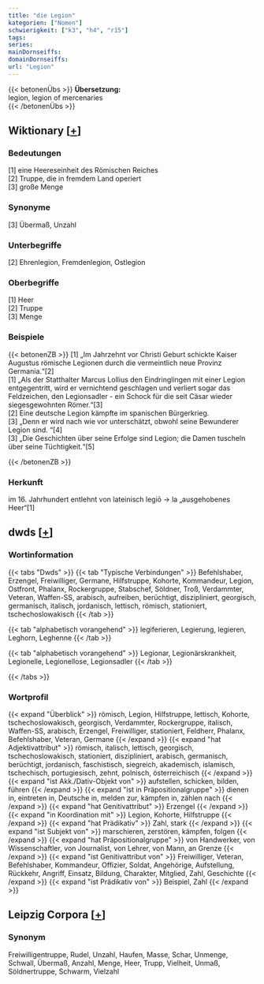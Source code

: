 ```yaml
---
title: "die Legion"
kategorien: ["Nomen"]
schwierigkeit: ["k3", "h4", "r15"]
tags:
series:
mainDornseiffs:
domainDornseiffs:
url: "Legion"
---
```


{{< betonenÜbs >}}
**Übersetzung:**  
legion, legion of mercenaries  
{{< /betonenÜbs >}}

## Wiktionary [[+](https://de.wiktionary.org/wiki/Legion)]

### Bedeutungen
[1] eine Heereseinheit des Römischen Reiches  
[2] Truppe, die in fremdem Land operiert  
[3] große Menge  

### Synonyme
[3] Übermaß, Unzahl  

### Unterbegriffe
[2] Ehrenlegion, Fremdenlegion, Ostlegion  

### Oberbegriffe
[1] Heer  
[2] Truppe  
[3] Menge  

### Beispiele
{{< betonenZB >}}
[1] „Im Jahrzehnt vor Christi Geburt schickte Kaiser Augustus römische Legionen durch die vermeintlich neue Provinz Germania.“[2]  
[1] „Als der Statthalter Marcus Lollius den Eindringlingen mit einer Legion entgegentritt, wird er vernichtend geschlagen und verliert sogar das Feldzeichen, den Legionsadler - ein Schock für die seit Cäsar wieder siegesgewohnten Römer.“[3]  
[2] Eine deutsche Legion kämpfte im spanischen Bürgerkrieg.  
[3] „Denn er wird nach wie vor unterschätzt, obwohl seine Bewunderer Legion sind. “[4]  
[3] „Die Geschichten über seine Erfolge sind Legion; die Damen tuscheln über seine Tüchtigkeit.“[5]  

{{< /betonenZB >}}
### Herkunft
im 16. Jahrhundert entlehnt von lateinisch legiō → la „ausgehobenes Heer“[1]  



## dwds [[+](https://www.dwds.de/wb/Legion)]

### Wortinformation
{{< tabs "Dwds" >}}
{{< tab "Typische Verbindungen" >}}
Befehlshaber, Erzengel, Freiwilliger, Germane, Hilfstruppe, Kohorte, Kommandeur, Legion, Ostfront, Phalanx, Rockergruppe, Stabschef, Söldner, Troß, Verdammter, Veteran, Waffen-SS, arabisch, aufreiben, berüchtigt, diszipliniert, georgisch, germanisch, italisch, jordanisch, lettisch, römisch, stationiert, tschechoslowakisch
{{< /tab >}}

{{< tab "alphabetisch vorangehend" >}}
legiferieren, Legierung, legieren, Leghorn, Leghenne
{{< /tab >}}

{{< tab "alphabetisch vorangehend" >}}
Legionar, Legionärskrankheit, Legionelle, Legionellose, Legionsadler
{{< /tab >}}

{{< /tabs >}}

### Wortprofil
{{< expand "Überblick" >}} römisch, Legion, Hilfstruppe, lettisch, Kohorte, tschechoslowakisch, georgisch, Verdammter, Rockergruppe, italisch, Waffen-SS, arabisch, Erzengel, Freiwilliger, stationiert, Feldherr, Phalanx, Befehlshaber, Veteran, Germane {{< /expand >}}
{{< expand "hat Adjektivattribut" >}} römisch, italisch, lettisch, georgisch, tschechoslowakisch, stationiert, diszipliniert, arabisch, germanisch, berüchtigt, jordanisch, faschistisch, siegreich, akademisch, islamisch, tschechisch, portugiesisch, zehnt, polnisch, österreichisch {{< /expand >}}
{{< expand "ist Akk./Dativ-Objekt von" >}} aufstellen, schicken, bilden, führen {{< /expand >}}
{{< expand "ist in Präpositionalgruppe" >}} dienen in, eintreten in, Deutsche in, melden zur, kämpfen in, zählen nach {{< /expand >}}
{{< expand "hat Genitivattribut" >}} Erzengel {{< /expand >}}
{{< expand "in Koordination mit" >}} Legion, Kohorte, Hilfstruppe {{< /expand >}}
{{< expand "hat Prädikativ" >}} Zahl, stark {{< /expand >}}
{{< expand "ist Subjekt von" >}} marschieren, zerstören, kämpfen, folgen {{< /expand >}}
{{< expand "hat Präpositionalgruppe" >}} von Handwerker, von Wissenschaftler, von Journalist, von Lehrer, von Mann, an Grenze {{< /expand >}}
{{< expand "ist Genitivattribut von" >}} Freiwilliger, Veteran, Befehlshaber, Kommandeur, Offizier, Soldat, Angehörige, Aufstellung, Rückkehr, Angriff, Einsatz, Bildung, Charakter, Mitglied, Zahl, Geschichte {{< /expand >}}
{{< expand "ist Prädikativ von" >}} Beispiel, Zahl {{< /expand >}}

## Leipzig Corpora [[+](https://corpora.uni-leipzig.de/en/res?word=Legion&corpusId=deu_newscrawl-public_2018)]


### Synonym
Freiwilligentruppe, Rudel, Unzahl, Haufen, Masse, Schar, Unmenge, Schwall, Übermaß, Anzahl, Menge, Heer, Trupp, Vielheit, Unmaß, Söldnertruppe, Schwarm, Vielzahl


